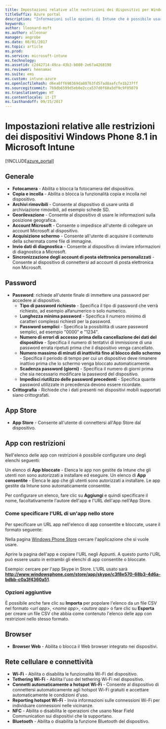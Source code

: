 ```yaml
---
title: Impostazioni relative alle restrizioni dei dispositivi per Windows Phone 8.1
titleSuffix: Azure portal
description: "Informazioni sulle opzioni di Intune che è possibile usare per controllare le impostazioni e le funzionalità del dispositivo in dispositivi Windows Phone 8.1.\""
keywords: 
author: lleonard-msft
ms.author: alleonar
manager: angrobe
ms.date: 08/01/2017
ms.topic: article
ms.prod: 
ms.service: microsoft-intune
ms.technology: 
ms.assetid: c2d42714-49ca-43b3-b080-2e67a4268198
ms.reviewer: heenamac
ms.suite: ems
ms.custom: intune-azure
ms.openlocfilehash: d6ea0ff690369da80763fd57ad8aafcfe1b237ff
ms.sourcegitcommit: 769db6599d5eb0e2cca537d0f60a5df9c9f05079
ms.translationtype: HT
ms.contentlocale: it-IT
ms.lasthandoff: 09/15/2017
---
```

# <a name="windows-phone-81-device-restriction-settings-in-microsoft-intune"></a>Impostazioni relative alle restrizioni dei dispositivi Windows Phone 8.1 in Microsoft Intune

[!INCLUDE[azure_portal](./includes/azure_portal.md)]

## <a name="general"></a>Generale

-   **Fotocamera** - Abilita o blocca la fotocamera del dispositivo.
-   **Copia e incolla** - Abilita o blocca la funzionalità copia e incolla nel dispositivo.
-   **Archivi rimovibili** - Consente al dispositivo di usare unità di archiviazione rimovibili, ad esempio schede SD.
-   **Georilevazione** - Consente al dispositivo di usare le informazioni sulla posizione geografica.
-   **Account Microsoft** - Consente o impedisce all'utente di collegare un account Microsoft al dispositivo.
-   **Acquisizione schermo** - Consente all'utente di acquisire il contenuto della schermata come file di immagine.
-   **Invio dati di diagnostica** - Consente al dispositivo di inviare informazioni di diagnostica a Microsoft.
-   **Sincronizzazione degli account di posta elettronica personalizzati** - Consente al dispositivo di connettersi ad account di posta elettronica non Microsoft.

## <a name="password"></a>Password

-   **Password**: richiede all'utente finale di immettere una password per accedere al dispositivo.
    -   **Tipo di password richiesto** - Specifica il tipo di password che verrà richiesto, ad esempio alfanumerico o solo numerico.
    -   **Lunghezza minima password** - Specifica il numero minimo di caratteri complessi richiesti per la password.
    -   **Password semplici** - Specifica la possibilità di usare password semplici, ad esempio "0000" e "1234".
    -   **Numero di errori di accesso prima della cancellazione dei dati del dispositivo** - Specifica il numero di tentativi di immissione di una password errata ripetuti prima che il dispositivo venga cancellato.
    -   **Numero massimo di minuti di inattività fino al blocco dello schermo** - Specifica il periodo di tempo per cui un dispositivo deve rimanere inattivo prima che lo schermo venga bloccato automaticamente.
    -   **Scadenza password (giorni)** - Specifica il numero di giorni prima che sia necessario modificare la password del dispositivo.
    -   **Impedisci riutilizzo delle password precedenti** - Specifica quante password utilizzate in precedenza devono essere ricordate.
-   **Crittografia** - Richiede che i dati presenti nei dispositivi mobili supportati siano crittografati.

## <a name="app-store"></a>App Store

-   **App Store** - Consente all'utente di connettersi all'App Store dal dispositivo.

## <a name="restricted-apps"></a>App con restrizioni

Nell'elenco delle app con restrizioni è possibile configurare uno degli elenchi seguenti:

Un elenco di **App bloccate** - Elenca le app non gestite da Intune che gli utenti non sono autorizzati a installare ed eseguire.
Un elenco di **App consentite** - Elenca le app che gli utenti sono autorizzati a installare. Le app gestite da Intune sono automaticamente consentite.

Per configurare un elenco, fare clic su **Aggiungi** e quindi specificare il nome, facoltativamente l'autore dell'app e l'URL dell'app nell'App Store.

### <a name="how-to-specify-the-url-to-an-app-in-the-store"></a>Come specificare l'URL di un'app nello store

Per specificare un URL app nell'elenco di app consentite e bloccate, usare il formato seguente:

Nella pagina [Windows Phone Store](https://www.microsoft.com/store/apps/windows-phone) cercare l'applicazione che si vuole usare.

Aprire la pagina dell'app e copiare l'URL negli Appunti. A questo punto l'URL può essere usato in entrambi gli elenchi di app consentite o bloccate.

Esempio: cercare per l'app Skype in Store. L'URL usato sarà **http://www.windowsphone.com/store/app/skype/c3f8e570-68b3-4d6a-bdbb-c0a3f4360a51**.



### <a name="additional-options"></a>Opzioni aggiuntive

È possibile anche fare clic su **Importa** per popolare l'elenco da un file CSV nel formato <*url app*>, <*nome app*>, <*autore app*> o fare clic su **Esporta** per creare un file CSV che abbia come contenuto l'elenco delle app con restrizioni nello stesso formato.


## <a name="browser"></a>Browser

-   **Browser Web** - Abilita o blocca il Web browser integrato nei dispositivi.

## <a name="cellular-and-connectivity"></a>Rete cellulare e connettività

-   **Wi-Fi** - Abilita o disabilita le funzionalità Wi-Fi del dispositivo.
-   **Tethering Wi-Fi** - Abilita l'uso del tethering Wi-Fi nel dispositivo.
-   **Connetti automaticamente a hotspot Wi-Fi** - Consente al dispositivo di connettersi automaticamente agli hotspot Wi-Fi gratuiti e accettare automaticamente le condizioni d'uso.
-   **Reporting hotspot Wi-Fi** - Invia informazioni sulle connessioni Wi-Fi per individuare connessioni nelle vicinanze.
-   **NFC** - Abilita o disabilita le operazioni che usano Near Field Communication sui dispositivi che la supportano.
-   **Bluetooth** - Abilita o disabilita la funzione Bluetooth del dispositivo.
